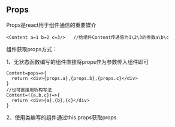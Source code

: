 ## Props

Props是react用于组件通信的重要媒介

```
<Content a=1 b=2 c=3/>   //给组件Content传递值为1\2\3的参数a\b\c
```

组件获取props方式：

1、无状态函数编写的组件直接将props作为参数传入组件即可

```
Content=pops=>{
  return <div>{props.a},{props.b},{props.c}</div>
}
//也可直接用析构写法
Content=({a,b,c})=>{
  return <div>{a},{b},{c}</div>
}

```

2、使用类编写的组件通过this.props获取props

